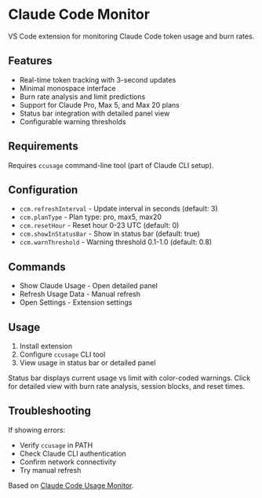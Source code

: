 # Claude Code Monitor

VS Code extension for monitoring Claude Code token usage and burn rates.

## Features

- Real-time token tracking with 3-second updates
- Minimal monospace interface
- Burn rate analysis and limit predictions
- Support for Claude Pro, Max 5, and Max 20 plans
- Status bar integration with detailed panel view
- Configurable warning thresholds

## Requirements

Requires `ccusage` command-line tool (part of Claude CLI setup).

## Configuration

- `ccm.refreshInterval` - Update interval in seconds (default: 3)
- `ccm.planType` - Plan type: pro, max5, max20
- `ccm.resetHour` - Reset hour 0-23 UTC (default: 0)
- `ccm.showInStatusBar` - Show in status bar (default: true)
- `ccm.warnThreshold` - Warning threshold 0.1-1.0 (default: 0.8)

## Commands

- Show Claude Usage - Open detailed panel
- Refresh Usage Data - Manual refresh
- Open Settings - Extension settings

## Usage

1. Install extension
2. Configure `ccusage` CLI tool
3. View usage in status bar or detailed panel

Status bar displays current usage vs limit with color-coded warnings. Click for detailed view with burn rate analysis, session blocks, and reset times.

## Troubleshooting

If showing errors:
- Verify `ccusage` in PATH
- Check Claude CLI authentication
- Confirm network connectivity
- Try manual refresh

Based on [Claude Code Usage Monitor](https://github.com/Maciek-roboblog/Claude-Code-Usage-Monitor).